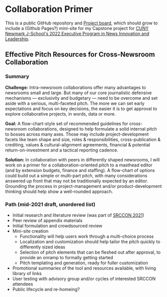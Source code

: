 # Collaboration Primer

This is a public GitHub repository and [Project board](https://github.com/users/tiffehr/projects/1/views/1), which should grow to include a (Github Pages?) mini-site for my Capstone project for [CUNY Newmark J-School's 2022 Executive Program in News Innovation and Leadership](https://www.journalism.cuny.edu/j-plus/executive-program/).

## Effective Pitch Resources for Cross-Newsroom Collaboration

### Summary

**Challenge:**  Intra-newsroom collaborations offer many advantages to newsrooms small and large.  But many of our core journalistic defensive mechanisms — exclusivity and budgetary — need to be overcome and set aside with a serious, multi-faceted pitch.  The more we can set early expectations and focus on key decisions, the easier it is to get approval to explore collaborative projects, in words, data or more.

**Goal:**  A flow-chart-style set of recommended guidelines for cross-newsroom collaborations, designed to help formulate a solid internal pitch to bosses across many axes.  Those may include project-development facets like team shape and size, roles & responsibilities, cross-publication & crediting, values & cultural-alignment agreements, financial & potential return-on-investment and a tactical reporting cadence.

**Solution:** In collaboration with peers in differently shaped newsrooms, I will work on a primer for a collaboration-oriented pitch to a masthead editor (and by extension budgets, finance and staffing). A flow-chart of options could build out a simple or multi-part pitch, with many considerations answered up front that may not be traditionally expected by an editor. Grounding the process in project-management and/or product-development thinking should help show a well-rounded approach.

### Path (mid-2021 draft, unordered list)

- Initial research and literature review (was part of [SRCCON 2021](https://docs.google.com/document/d/1pZtzizV7EGDgF2IZmNYb0VstNTDalW6SlEK9Pbwsljc/edit#heading=h.9mqudh1g77aw))
- Peer review of appendix materials
- Initial formulation and crowdsourced review
- Mini-site creation
  - Functionality will help users work through a multi-choice process
  - Localization and customization should help tailor the pitch quickly to differently sized ideas
  - Selection of pitch elements that can be fleshed out after approval, to provide an onramp to formally getting started
  - Pitch templating and generation, ready for fuller customization
- Promotional summaries of the tool and resources available, with living library of links
- User testing with advisory group and/or cycles of interested SRCCON attendees
- Public lifecycle and re-homeing?
